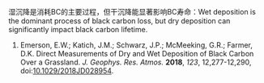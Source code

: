 湿沉降是消耗BC的主要过程，但干沉降能显著影响BC寿命：Wet deposition is the dominant process of black carbon loss, but dry deposition can significantly impact black carbon lifetime. 

1. Emerson, E.W.; Katich, J.M.; Schwarz, J.P.; McMeeking, G.R.; Farmer, D.K. Direct Measurements of Dry and Wet Deposition of Black Carbon Over a Grassland. *J. Geophys. Res. Atmos.* **2018**, *123*, 12,277-12,290, doi:[10.1029/2018JD028954](https://doi.org/10.1029/2018JD028954).

